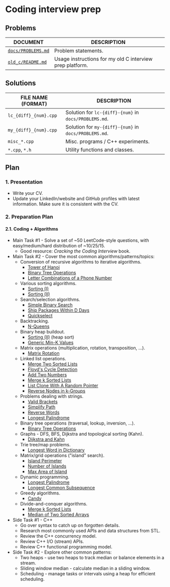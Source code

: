 # Coding interview prep

## Problems

| DOCUMENT | DESCRIPTION |
| -------- | ----------- |
| [`docs/PROBLEMS.md`](/docs/PROBLEMS.md) | Problem statements. |
| [`old_c/README.md`](/old_c/README.md) | Usage instructions for my old C interview prep platform. |

## Solutions

| FILE NAME (FORMAT) | DESCRIPTION |
| ------------------ | ----------- |
| `lc_{diff}_{num}.cpp` | Solution for `lc-{diff}-{num}` in `docs/PROBLEMS.md`. |
| `my_{diff}_{num}.cpp` | Solution for `my-{diff}-{num}` in `docs/PROBLEMS.md`. |
| `misc_*.cpp` | Misc. programs / C++ experiments. |
| `*.cpp`, `*.h` | Utility functions and classes. |

## Plan

### 1. Presentation

- Write your CV.
- Update your LinkedIn/website and GitHub profiles with latest information. Make sure it is consistent with the CV.

### 2. Preparation Plan

#### 2.1. Coding + Algorithms

- Main Task #1 - Solve a set of ~50 LeetCode-style questions, with easy/medium/hard distribution of ~10/25/15.
  - Good resource: _Cracking the Coding Interview_ book.
- Main Task #2 - Cover the most common algorithms/patterns/topics:
  - Conversion of recursive algorithms to iterative algorithms.
    - [Tower of Hanoi](/docs/PROBLEMS.md#my-medium-3)
    - [Binary Tree Operations](/docs/PROBLEMS.md#my-easy-5)
    - [Letter Combinations of a Phone Number](/docs/PROBLEMS.md#lc-medium-15)
  - Various sorting algorithms.
    - [Sorting (I)](/docs/PROBLEMS.md#my-easy-2)
    - [Sorting (II)](/docs/PROBLEMS.md#my-medium-2)
  - Search/selection algorithms.
    - [Simple Binary Search](/docs/PROBLEMS.md#my-easy-3)
    - [Ship Packages Within D Days](/docs/PROBLEMS.md#lc-medium-8)
    - [Quickselect](/docs/PROBLEMS.md#my-medium-4)
  - Backtracking.
    - [N-Queens](/docs/PROBLEMS.md#lc-hard-6)
  - Binary heap buildout.
    - [Sorting (II)](/docs/PROBLEMS.md#my-medium-2) (heap sort)
    - [Generic Min-K Values](/docs/PROBLEMS.md#my-hard-2)
  - Matrix operations (multiplication, rotation, transposition, ...).
    - [Matrix Rotation](/docs/PROBLEMS.md#my-medium-1)
  - Linked list operations.
    - [Merge Two Sorted Lists](/docs/PROBLEMS.md#lc-easy-2)
    - [Floyd's Cycle Detection](/docs/PROBLEMS.md#my-easy-4)
    - [Add Two Numbers](/docs/PROBLEMS.md#lc-medium-1)
    - [Merge k Sorted Lists](/docs/PROBLEMS.md#lc-hard-2)
    - [List Clone With A Random Pointer](/docs/PROBLEMS.md#lc-medium-10)
    - [Reverse Nodes in k-Groups](/docs/PROBLEMS.md#lc-hard-4)
  - Problems dealing with strings.
    - [Valid Brackets](/docs/PROBLEMS.md#lc-easy-3)
    - [Simplify Path](/docs/PROBLEMS.md#lc-medium-7)
    - [Reverse Words](/docs/PROBLEMS.md#lc-medium-13)
    - [Longest Palindrome](/docs/PROBLEMS.md#lc-medium-11)
  - Binary tree operations (traversal, lookup, inversion, ...).
    - [Binary Tree Operations](/docs/PROBLEMS.md#my-easy-5)
  - Graphs - DFS, BFS, Dijkstra and topological sorting (Kahn).
    - [Dijkstra and Kahn](/docs/PROBLEMS.md#my-hard-1)
  - Trie tree/map problems.
    - [Longest Word in Dictionary](/docs/PROBLEMS.md#lc-medium-18)
  - Matrix/grid operations ("island" search).
    - [Island Perimeter](/docs/PROBLEMS.md#lc-easy-5)
    - [Number of Islands](/docs/PROBLEMS.md#lc-medium-16)
    - [Max Area of Island](/docs/PROBLEMS.md#lc-medium-17)
  - Dynamic programming.
    - [Longest Palindrome](/docs/PROBLEMS.md#lc-medium-11)
    - [Longest Common Subsequence](/docs/PROBLEMS.md#lc-medium-12)
  - Greedy algorithms.
    - [Candy](/docs/PROBLEMS.md#lc-hard-7)
  - Divide-and-conquer algorithms.
    - [Merge k Sorted Lists](/docs/PROBLEMS.md#lc-hard-2)
    - [Median of Two Sorted Arrays](/docs/PROBLEMS.md#lc-hard-5)
- Side Task #1 - C++
  - Go over syntax to catch up on forgotten details.
  - Research most commonly used APIs and data structures from STL.
  - Review the C++ concurrency model.
  - Review C++ I/O (stream) APIs.
  - Review C++ functional programming model.
- Side Task #2 - Explore other common patterns:
  - Two heaps - use two heaps to track median or balance elements in a stream.
  - Sliding window median - calculate median in a sliding window.
  - Scheduling - manage tasks or intervals using a heap for efficient scheduling.
